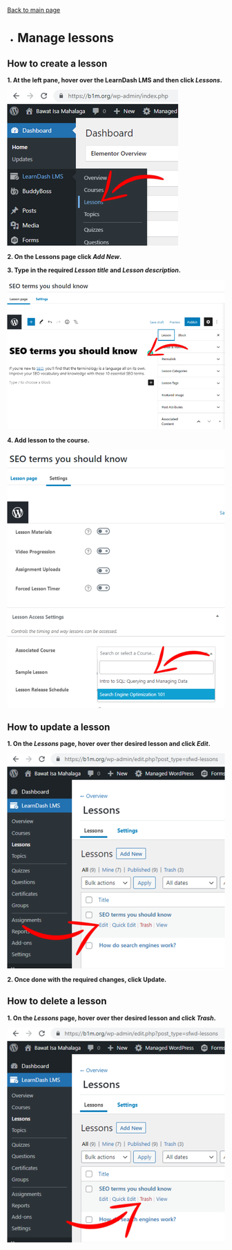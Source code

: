 [Back to main page](https://github.com/samremonte/b1m/blob/main/documentation.md)

- # Manage lessons

<h2>How to create a lesson</h2>

**1. At the left pane, hover over the LearnDash LMS and then click _Lessons_.**

![Image15.1](/img/15.1.PNG)

**2. On the Lessons page click _Add New_.**

**3. Type in the required _Lesson title_ and _Lesson description_.**

![Image15.2](/img/15.2.PNG)

**4. Add lesson to the course.**

![Image15.3](/img/15.3.PNG)

<h2>How to update a lesson</h2>

**1. On the _Lessons_ page, hover over ther desired lesson and click _Edit_.**

![Image15.4](/img/15.4.PNG)

**2. Once done with the required changes, click Update.**

<h2>How to delete a lesson</h2>

**1. On the _Lessons_ page, hover over ther desired lesson and click _Trash_.**

![Image15.5](/img/15.5.png)
